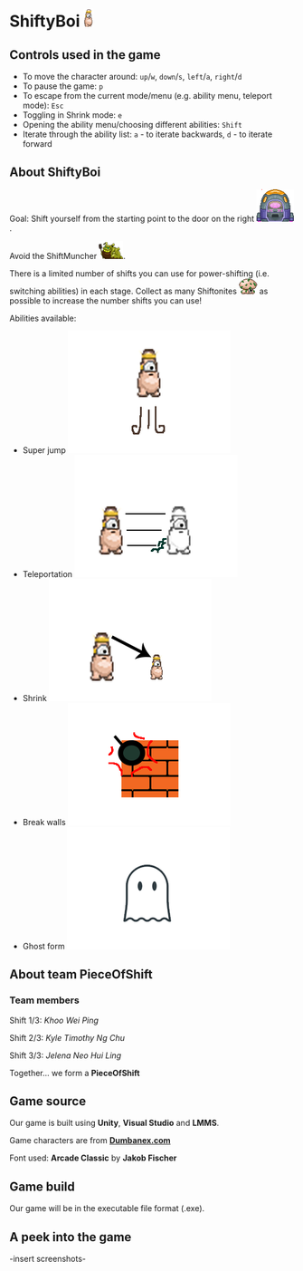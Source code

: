 # ShiftyBoi ![alt text](https://github.com/SanBaiKuai/SanBaiKuai/blob/master/Assets/Sprites/shiftyboi_for_github.png "ShiftyBoi")


## Controls used in the game
* To move the character around: `up`/`w`, `down`/`s`, `left`/`a`, `right`/`d`
* To pause the game: `p`
* To escape from the current mode/menu (e.g. ability menu, teleport mode): `Esc`
* Toggling in Shrink mode: `e`
* Opening the ability menu/choosing different abilities: `Shift`
* Iterate through the ability list: `a` - to iterate backwards, `d` - to iterate forward

## About ShiftyBoi
Goal: Shift yourself from the starting point to the door on the right ![alt text](https://github.com/SanBaiKuai/SanBaiKuai/blob/master/Assets/Sprites/s_them_pod.png "Door").

Avoid the ShiftMuncher ![alt text](https://github.com/SanBaiKuai/SanBaiKuai/blob/master/Assets/Sprites/shiftmuncher%20for%20github.png "ShiftMuncher").

There is a limited number of shifts you can use for power-shifting (i.e. switching abilities) in each stage. Collect as many Shiftonites ![alt text](https://github.com/SanBaiKuai/SanBaiKuai/blob/master/Assets/Sprites/s_bleegaunt_move.png "Shiftonite") as possible to increase the number shifts you can use!

Abilities available:
* Super jump ![alt text](https://github.com/SanBaiKuai/SanBaiKuai/blob/master/Assets/Sprites/super_jump.png "Super jump")
* Teleportation ![alt text](https://github.com/SanBaiKuai/SanBaiKuai/blob/master/Assets/Sprites/teleport.png "Teleportation")
* Shrink ![alt text](https://github.com/SanBaiKuai/SanBaiKuai/blob/master/Assets/Sprites/shrink.png "Shrink")
* Break walls ![alt text](https://github.com/SanBaiKuai/SanBaiKuai/blob/master/Assets/Sprites/break_wall.png "Break walls")
* Ghost form ![alt text](https://github.com/SanBaiKuai/SanBaiKuai/blob/master/Assets/Sprites/ghost.png "Ghost form")

## About team PieceOfShift
### Team members
Shift 1/3: *Khoo Wei Ping*

Shift 2/3: *Kyle Timothy Ng Chu*

Shift 3/3: *Jelena Neo Hui Ling*

Together... we form a **PieceOfShift**

## Game source
Our game is built using **Unity**, **Visual Studio** and **LMMS**.

Game characters are from **[Dumbanex.com](http://www.dumbmanex.com/bynd_freestuff.html)**

Font used: **Arcade Classic** by **Jakob Fischer**

## Game build
Our game will be in the executable file format (.exe).

## A peek into the game
-insert screenshots-
